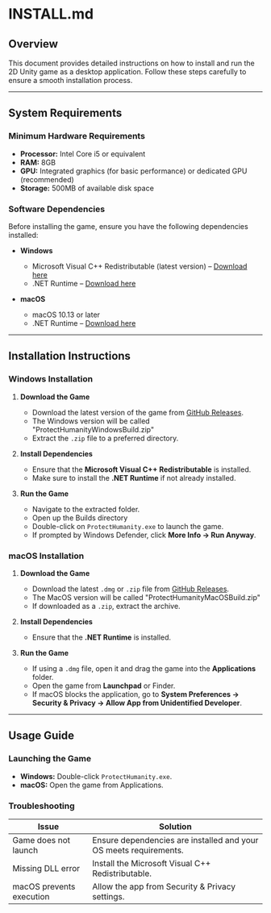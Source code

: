 # INSTALL.md

## Overview
This document provides detailed instructions on how to install and run the 2D Unity game as a desktop application. Follow these steps carefully to ensure a smooth installation process.

---

## System Requirements

### Minimum Hardware Requirements
- **Processor:** Intel Core i5 or equivalent
- **RAM:** 8GB
- **GPU:** Integrated graphics (for basic performance) or dedicated GPU (recommended)
- **Storage:** 500MB of available disk space

### Software Dependencies
Before installing the game, ensure you have the following dependencies installed:

- **Windows**
  - Microsoft Visual C++ Redistributable (latest version) – [Download here](https://aka.ms/vs/17/release/vc_redist.x64.exe)
  - .NET Runtime – [Download here](https://dotnet.microsoft.com/en-us/download/dotnet)

- **macOS**
  - macOS 10.13 or later
  - .NET Runtime – [Download here](https://dotnet.microsoft.com/en-us/download/dotnet)

---

## Installation Instructions

### Windows Installation
1. **Download the Game**
   - Download the latest version of the game from [GitHub Releases](https://github.com/LitchDoctor/winter2025-group2-rpg/releases).
   - The Windows version will be called "ProtectHumanityWindowsBuild.zip"
   - Extract the `.zip` file to a preferred directory.

2. **Install Dependencies**
   - Ensure that the **Microsoft Visual C++ Redistributable** is installed.
   - Make sure to install the **.NET Runtime** if not already installed.

3. **Run the Game**
   - Navigate to the extracted folder.
   - Open up the Builds directory
   - Double-click on `ProtectHumanity.exe` to launch the game.
   - If prompted by Windows Defender, click **More Info → Run Anyway**.

### macOS Installation
1. **Download the Game**
   - Download the latest `.dmg` or `.zip` file from [GitHub Releases](https://github.com/LitchDoctor/winter2025-group2-rpg/releases).
   - The MacOS version will be called "ProtectHumanityMacOSBuild.zip"
   - If downloaded as a `.zip`, extract the archive.

2. **Install Dependencies**
   - Ensure that the **.NET Runtime** is installed.

3. **Run the Game**
   - If using a `.dmg` file, open it and drag the game into the **Applications** folder.
   - Open the game from **Launchpad** or Finder.
   - If macOS blocks the application, go to **System Preferences → Security & Privacy → Allow App from Unidentified Developer**.

---

## Usage Guide
### Launching the Game
- **Windows:** Double-click `ProtectHumanity.exe`.
- **macOS:** Open the game from Applications.

### Troubleshooting
| Issue | Solution |
|--------|---------|
| Game does not launch | Ensure dependencies are installed and your OS meets requirements. |
| Missing DLL error | Install the Microsoft Visual C++ Redistributable. |
| macOS prevents execution | Allow the app from Security & Privacy settings. |
